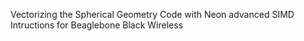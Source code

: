 Vectorizing the Spherical Geometry Code with Neon advanced SIMD Intructions for Beaglebone Black Wireless
